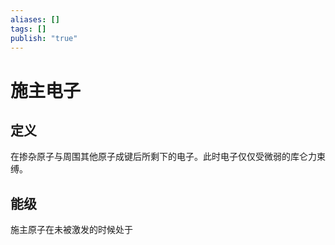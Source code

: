 ```yaml
---
aliases: []
tags: []
publish: "true"
---
```


# 施主电子
## 定义
在掺杂原子与周围其他原子成键后所剩下的电子。此时电子仅仅受微弱的库仑力束缚。

## 能级
施主原子在未被激发的时候处于

